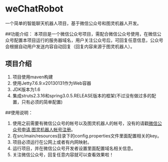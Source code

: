 # weChatRobot
一个简单的智能聊天机器人项目，基于微信公众号和图灵机器人开发。

##功能介绍：
  本项目是一个微信公众号项目，需配合微信公众号使用，在微信公众号配置本项目运行的服务器域名，用户关注公众号后，可回复任意信息，公众号会根据自动用户发送内容自动回复（回复内容来源于图灵机器人）。
  
##  项目介绍
1. 项目使用maven构建
2. 使用Jetty7.6.9.v20130131作为Web容器
3. JDK版本为1.6
4. 集成struts2.3.16和spring3.0.5.RELEASE版本的框架(不过没有做过多的配置，只有必须的简单配置)

##使用说明：
1. 使用之前需要有微信公众号的帐号以及图灵机器人的帐号，没有的请戳[微信公众号申请](https://mp.weixin.qq.com/cgi-bin/readtemplate?t=register/step1_tmpl&lang=zh_CN),[图灵机器人帐号注册](http://www.tuling123.com/openapi/cloud/register.jsp)。
2. 在src/main/resources目录下的config.properties文件里面配置相关的key。
3. 项目必须运行在公网上或者有内网映射。
4. 运行项目，并在微信公众号开发者设置里面配置域名相关信息。
5. 关注微信公众号，回复任意内容就可以查看效果啦！
